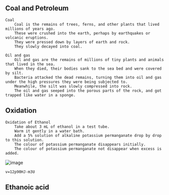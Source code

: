 ## Coal and Petroleum
    Coal
        Coal is the remains of trees, ferns, and other plants that lived millions of years ago. 
        These were crushed into the earth, perhaps by earthquakes or volcanic eruptions. 
        They were pressed down by layers of earth and rock. 
        They slowly decayed into coal. 

    Oil and gas
        Oil and gas are the remains of millions of tiny plants and animals that lived in the sea. 
        When they died, their bodies sank to the sea bed and were covered by silt. 
        Bacteria attacked the dead remains, turning them into oil and gas under the high pressures they were being subjected to. 
        Meanwhile, the silt was slowly compressed into rock. 
        The oil and gas seeped into the porous parts of the rock, and got trapped like water in a sponge. 

## Oxidation
    Oxidation of Ethanol
        Take about 3 mL of ethanol in a test tube.
        Warm it gently in a water bath.
        Add a 5% solution of alkaline potassium permanganate drop by drop to this solution.
        The colour of potassium permanganate disappears initially.
        The colour of potassium permanganate not disappear when excess is added.
        
![image](https://user-images.githubusercontent.com/20998959/128067799-331776bf-0dc7-430f-9acf-918eb9845888.png)

    v=12p90HJ-m3U
## Ethanoic acid
